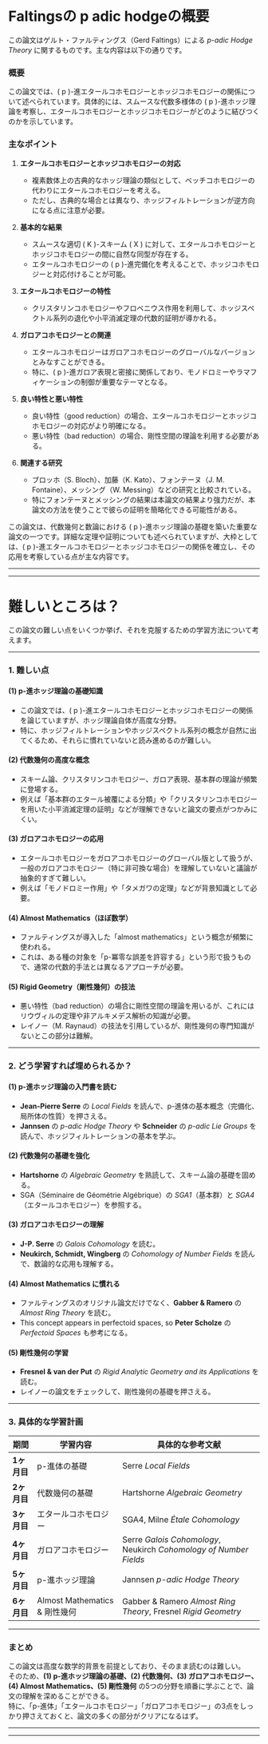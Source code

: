 # Faltingsの p adic hodgeの概要
この論文はゲルト・ファルティングス（Gerd Faltings）による *p-adic Hodge Theory* に関するものです。主な内容は以下の通りです。

### **概要**
この論文では、\( p \)-進エタールコホモロジーとホッジコホモロジーの関係について述べられています。具体的には、スムースな代数多様体の \( p \)-進ホッジ理論を考察し、エタールコホモロジーとホッジコホモロジーがどのように結びつくのかを示しています。

### **主なポイント**
1. **エタールコホモロジーとホッジコホモロジーの対応**
   - 複素数体上の古典的なホッジ理論の類似として、ベッチコホモロジーの代わりにエタールコホモロジーを考える。
   - ただし、古典的な場合とは異なり、ホッジフィルトレーションが逆方向になる点に注意が必要。

2. **基本的な結果**
   - スムースな適切 \( K \)-スキーム \( X \) に対して、エタールコホモロジーとホッジコホモロジーの間に自然な同型が存在する。
   - エタールコホモロジーの \( p \)-進完備化を考えることで、ホッジコホモロジーと対応付けることが可能。

3. **エタールコホモロジーの特性**
   - クリスタリンコホモロジーやフロベニウス作用を利用して、ホッジスペクトル系列の退化や小平消滅定理の代数的証明が導かれる。

4. **ガロアコホモロジーとの関連**
   - エタールコホモロジーはガロアコホモロジーのグローバルなバージョンとみなすことができる。
   - 特に、\( p \)-進ガロア表現と密接に関係しており、モノドロミーやラマフィケーションの制御が重要なテーマとなる。

5. **良い特性と悪い特性**
   - 良い特性（good reduction）の場合、エタールコホモロジーとホッジコホモロジーの対応がより明確になる。
   - 悪い特性（bad reduction）の場合、剛性空間の理論を利用する必要がある。

6. **関連する研究**
   - ブロッホ（S. Bloch）、加藤（K. Kato）、フォンテーヌ（J. M. Fontaine）、メッシング（W. Messing）などの研究と比較されている。
   - 特にフォンテーヌとメッシングの結果は本論文の結果より強力だが、本論文の方法を使うことで彼らの証明を簡略化できる可能性がある。

この論文は、代数幾何と数論における \( p \)-進ホッジ理論の基礎を築いた重要な論文の一つです。詳細な定理や証明についても述べられていますが、大枠としては、\( p \)-進エタールコホモロジーとホッジコホモロジーの関係を確立し、その応用を考察している点が主な内容です。

---
---

# 難しいところは？
この論文の難しい点をいくつか挙げ、それを克服するための学習方法について考えます。  

---

### **1. 難しい点**
#### **(1) p-進ホッジ理論の基礎知識**
- この論文では、\( p \)-進エタールコホモロジーとホッジコホモロジーの関係を論じていますが、ホッジ理論自体が高度な分野。
- 特に、ホッジフィルトレーションやホッジスペクトル系列の概念が自然に出てくるため、それらに慣れていないと読み進めるのが難しい。

#### **(2) 代数幾何の高度な概念**
- スキーム論、クリスタリンコホモロジー、ガロア表現、基本群の理論が頻繁に登場する。
- 例えば「基本群のエタール被覆による分類」や「クリスタリンコホモロジーを用いた小平消滅定理の証明」などが理解できないと論文の要点がつかみにくい。

#### **(3) ガロアコホモロジーの応用**
- エタールコホモロジーをガロアコホモロジーのグローバル版として扱うが、一般のガロアコホモロジー（特に非可換な場合）を理解していないと議論が抽象的すぎて難しい。
- 例えば「モノドロミー作用」や「タメガワの定理」などが背景知識として必要。

#### **(4) Almost Mathematics（ほぼ数学）**
- ファルティングスが導入した「almost mathematics」という概念が頻繁に使われる。
- これは、ある種の対象を「p-冪零な誤差を許容する」という形で扱うもので、通常の代数的手法とは異なるアプローチが必要。

#### **(5) Rigid Geometry（剛性幾何）の技法**
- 悪い特性（bad reduction）の場合に剛性空間の理論を用いるが、これにはリウヴィルの定理や非アルキメデス解析の知識が必要。
- レイノー（M. Raynaud）の技法を引用しているが、剛性幾何の専門知識がないとこの部分は難解。

---

### **2. どう学習すれば埋められるか？**
#### **(1) p-進ホッジ理論の入門書を読む**
- **Jean-Pierre Serre** の *Local Fields* を読んで、p-進体の基本概念（完備化、局所体の性質）を押さえる。
- **Jannsen** の *p-adic Hodge Theory* や **Schneider** の *p-adic Lie Groups* を読んで、ホッジフィルトレーションの基本を学ぶ。

#### **(2) 代数幾何の基礎を強化**
- **Hartshorne** の *Algebraic Geometry* を熟読して、スキーム論の基礎を固める。
- SGA（Séminaire de Géométrie Algébrique）の *SGA1*（基本群）と *SGA4*（エタールコホモロジー）を参照する。

#### **(3) ガロアコホモロジーの理解**
- **J-P. Serre** の *Galois Cohomology* を読む。
- **Neukirch, Schmidt, Wingberg** の *Cohomology of Number Fields* を読んで、数論的な応用も理解する。

#### **(4) Almost Mathematics に慣れる**
- ファルティングスのオリジナル論文だけでなく、**Gabber & Ramero** の *Almost Ring Theory* を読む。
- This concept appears in perfectoid spaces, so **Peter Scholze** の *Perfectoid Spaces* も参考になる。

#### **(5) 剛性幾何の学習**
- **Fresnel & van der Put** の *Rigid Analytic Geometry and its Applications* を読む。
- レイノーの論文をチェックして、剛性幾何の基礎を押さえる。

---

### **3. 具体的な学習計画**
| **期間** | **学習内容** | **具体的な参考文献** |
|----------|------------|----------------------|
| **1ヶ月目** | p-進体の基礎 | Serre *Local Fields* |
| **2ヶ月目** | 代数幾何の基礎 | Hartshorne *Algebraic Geometry* |
| **3ヶ月目** | エタールコホモロジー | SGA4, Milne *Étale Cohomology* |
| **4ヶ月目** | ガロアコホモロジー | Serre *Galois Cohomology*, Neukirch *Cohomology of Number Fields* |
| **5ヶ月目** | p-進ホッジ理論 | Jannsen *p-adic Hodge Theory* |
| **6ヶ月目** | Almost Mathematics & 剛性幾何 | Gabber & Ramero *Almost Ring Theory*, Fresnel *Rigid Geometry* |

---

### **まとめ**
この論文は高度な数学的背景を前提としており、そのまま読むのは難しい。  
そのため、**(1) p-進ホッジ理論の基礎、(2) 代数幾何、(3) ガロアコホモロジー、(4) Almost Mathematics、(5) 剛性幾何** の5つの分野を順番に学ぶことで、論文の理解を深めることができる。  
特に、「p-進体」「エタールコホモロジー」「ガロアコホモロジー」の3点をしっかり押さえておくと、論文の多くの部分がクリアになるはず。

---
---

